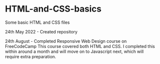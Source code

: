 # HTML-and-CSS-basics
Some basic HTML and CSS files

24th May 2022 - Created repository

24th August - Completed Responsive Web Design course on FreeCodeCamp
    This course covered both HTML and CSS. I completed this within around a month 
    and will move on to Javascript next, which will require extra preparation.
